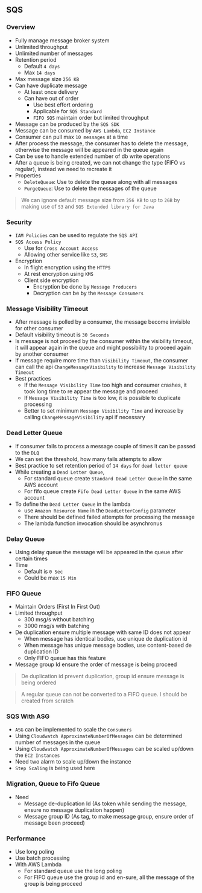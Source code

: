 ## SQS

### Overview

- Fully manage message broker system
- Unlimited throughput
- Unlimited number of messages
- Retention period
  - Default `4 days`
  - Max `14 days`
- Max message size `256 KB`
- Can have duplicate message
  - At least once delivery
  - Can have out of order
    - Use best effort ordering
    - Applicable for `SQS Standard`
    - `FIFO SQS` maintain order but limited throughput
- Message can be produced by the `SQS SDK`
- Message can be consumed by `AWS Lambda`, `EC2 Instance`
- Consumer can pull max `10 messages` at a time
- After process the message, the consumer has to delete the message, otherwise the message will be appeared in the queue again
- Can be use to handle extended number of db write operations
- After a queue is being created, we can not change the type (FIFO vs regular), instead we need to recreate it
- Properties
  - `DeleteQueue`: Use to delete the queue along with all messages
  - `PurgeQueue`: Use to delete the messages of the queue

> We can ignore default message size from `256 KB` to up to `2GB` by making use of `S3` and `SQS Extended library for Java`

### Security

- `IAM Policies` can be used to regulate the `SQS API`
- `SQS Access Policy`
  - Use for `Cross Account Access`
  - Allowing other service like `S3`, `SNS`
- Encryption
  - In flight encryption using the `HTTPS`
  - At rest encryption using `KMS`
  - Client side encryption
    - Encryption be done by `Message Producers`
    - Decryption can be by the `Message Consumers`

### Message Visibility Timeout

- After message is polled by a consumer, the message become invisible for other consumer
- Default visibility timeout is `30 Seconds`
- Is message is not proceed by the consumer within the visibility timeout, it will appear again in the queue and might possibility to proceed again by another consumer
- If message require more time than `Visibility Timeout`, the consumer can call the api `ChangeMessageVisibility` to increase `Message Visibility Timeout`
- Best practices
  - If the `Message Visibility Time` too high and consumer crashes, it took long time to re appear the message and proceed
  - If `Message Visibility Time` is too low, it is possible to duplicate processing
  - Better to set minimum `Message Visibility Time` and increase by calling `ChangeMessageVisibility` api if necessary

### Dead Letter Queue

- If consumer fails to process a message couple of times it can be passed to the `DLQ`
- We can set the threshold, how many fails attempts to allow
- Best practice to set retention period of `14 days` for `dead letter queue`
- While creating a `Dead Letter Queue`,
  - For standard queue create `Standard Dead Letter Queue` in the same AWS account
  - For fifo queue create `Fifo Dead Letter Queue` in the same AWS account
- To define the `Dead Letter Queue` in the lambda
  - use `Amazon Resource Name` in the `DeadLetterConfig` parameter
  - There should be defined failed attempts for processing the message
  - The lambda function invocation should be asynchronus

### Delay Queue

- Using delay queue the message will be appeared in the queue after certain times
- Time
  - Default is `0 Sec`
  - Could be max `15 Min`

### FIFO Queue

- Maintain Orders (First In First Out)
- Limited throughput
  - 300 msg/s without batching
  - 3000 msg/s with batching
- De duplication ensure multiple message with same ID does not appear
  - When message has identical bodies, use unique de duplication id
  - When message has unique message bodies, use content-based de duplication ID
  - Only FIFO queue has this feature
- Message group Id ensure the order of message is being proceed

> De duplication id prevent duplication, group id ensure message is being ordered

> A regular queue can not be converted to a FIFO queue. I should be created from scratch

### SQS With ASG

- `ASG` can be implemented to scale the `Consumers`
- Using `Cloudwatch ApproximateNumberOfMessages` can be determined number of messages in the queue
- Using `Cloudwatch ApproximateNumberOfMessages` can be scaled up/down the `EC2 Instances`
- Need two alarm to scale up/down the instance
- `Step Scaling` is being used here

### Migration, Queue to Fifo Queue

- Need
  - Message de-duplication Id (As token while sending the message, ensure no message duplication happen)
  - Message group ID (As tag, to make message group, ensure order of message been proceed)

### Performance

- Use long poling
- Use batch processing
- With AWS Lambda
  - For standard queue use the long poling
  - For FIFO queue use the group id and en-sure, all the message of the group is being proceed
